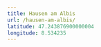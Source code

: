 ```yaml
---
title: Hausen am Albis
url: /hausen-am-albis/
latitude: 47.243876900000004
longitude: 8.534235
---
```

